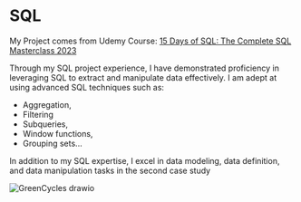 # SQL
My Project comes from Udemy Course: [15 Days of SQL: The Complete SQL Masterclass 2023
]([url](https://embedit.udemy.com/course/15-days-of-sql/learn/lecture/33435400#overview)https://embedit.udemy.com/course/15-days-of-sql/learn/lecture/33435400#overview)

Through my SQL project experience, I have demonstrated proficiency in leveraging SQL to extract and manipulate data effectively. 
I am adept at using advanced SQL techniques such as:
- Aggregation,
- Filtering
- Subqueries,
- Window functions,
- Grouping sets...

In addition to my SQL expertise, I excel in data modeling, data definition, and data manipulation tasks in the second case study

![GreenCycles drawio](https://github.com/baotram237/SQL/assets/82713550/46405651-2f21-429b-85a4-8195663ed1cb)

